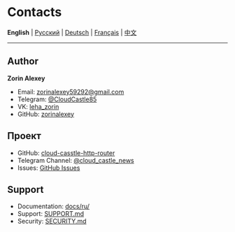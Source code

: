# Contacts

**English** | [Русский](../../CONTACTS.md) | [Deutsch](../de/CONTACTS.md) | [Français](../fr/CONTACTS.md) | [中文](../zh/CONTACTS.md)

---


## Author

**Zorin Alexey**

- Email: zorinalexey59292@gmail.com
- Telegram: [@CloudCastle85](https://t.me/CloudCastle85)
- VK: [leha_zorin](https://vk.com/leha_zorin)
- GitHub: [zorinalexey](https://github.com/zorinalexey)

## Проект

- GitHub: [cloud-casstle-http-router](https://github.com/zorinalexey/cloud-casstle-http-router)
- Telegram Channel: [@cloud_castle_news](https://t.me/cloud_castle_news)
- Issues: [GitHub Issues](https://github.com/zorinalexey/cloud-casstle-http-router/issues)

## Support

- Documentation: [docs/ru/](docs/ru/)
- Support: [SUPPORT.md](SUPPORT.md)
- Security: [SECURITY.md](SECURITY.md)
